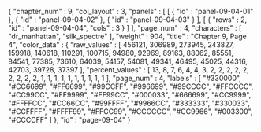 {
  "chapter_num" : 9,
  "col_layout" : 3,
  "panels" : [
    [
      {
        "id" : "panel-09-04-01"
      },
      {
        "id" : "panel-09-04-02"
      },
      {
        "id" : "panel-09-04-03"
      }
    ],
    [
      {
        "rows" : 2,
        "id" : "panel-09-04-04",
        "cols" : 3
      }
    ]
  ],
  "page_num" : 4,
  "characters" : [
    "dr_manhattan",
    "silk_spectre"
  ],
  "weight" : 904,
  "title" : "Chapter 9, Page 4",
  "color_data" : {
    "raw_values" : [
      456121,
      306989,
      273945,
      243827,
      159918,
      140618,
      110291,
      100715,
      94980,
      92969,
      89163,
      88062,
      85551,
      84541,
      77385,
      73610,
      64039,
      54157,
      54081,
      49341,
      46495,
      45025,
      44316,
      42703,
      39728,
      37397
    ],
    "percent_values" : [
      13,
      8,
      7,
      6,
      4,
      4,
      3,
      2,
      2,
      2,
      2,
      2,
      2,
      2,
      2,
      2,
      1,
      1,
      1,
      1,
      1,
      1,
      1,
      1,
      1,
      1
    ],
    "page_num" : 4,
    "labels" : [
      "#330000",
      "#CC6699",
      "#FF6699",
      "#99CCFF",
      "#996699",
      "#99CCCC",
      "#FFCCCC",
      "#CC99CC",
      "#FF9999",
      "#FF99CC",
      "#000033",
      "#666699",
      "#CC9999",
      "#FFFFCC",
      "#CC66CC",
      "#99FFFF",
      "#9966CC",
      "#333333",
      "#330033",
      "#CCFFFF",
      "#FFFF99",
      "#FFCC99",
      "#CCCCCC",
      "#CC9966",
      "#003300",
      "#CCCCFF"
    ]
  },
  "id" : "page-09-04"
}
